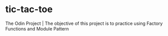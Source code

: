 # tic-tac-toe
The Odin Project | The objective of this project is to practice using Factory Functions and Module Pattern
